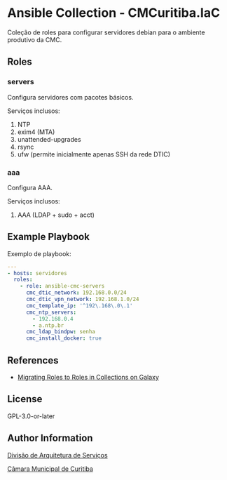 # Ansible Collection - CMCuritiba.IaC

Coleção de roles para configurar servidores debian para o ambiente produtivo da CMC.

## Roles

### servers

Configura servidores com pacotes básicos.

Serviços inclusos:

1. NTP
1. exim4 (MTA)
1. unattended-upgrades
1. rsync
1. ufw (permite inicialmente apenas SSH da rede DTIC)  

### aaa

Configura AAA.

Serviços inclusos:

1. AAA (LDAP + sudo + acct)

## Example Playbook

<!-- Including an example of how to use your role (for instance, with variables passed in as parameters) is always nice for users too: -->

Exemplo de playbook:

```yaml
---
- hosts: servidores
  roles:
    - role: ansible-cmc-servers
      cmc_dtic_network: 192.168.0.0/24
      cmc_dtic_vpn_network: 192.168.1.0/24
      cmc_template_ip: '^192\.168\.0\.1'
      cmc_ntp_servers:
        - 192.168.0.4
        - a.ntp.br
      cmc_ldap_bindpw: senha
      cmc_install_docker: true
```

## References

- [Migrating Roles to Roles in Collections on Galaxy](https://docs.ansible.com/ansible/latest/dev_guide/migrating_roles.html)

## License

GPL-3.0-or-later

## Author Information

[Divisão de Arquitetura de Serviços](mailto:arquitetura-ti@cmc.pr.gov.br)

[Câmara Municipal de Curitiba](https://cmc.pr.gov.br)

<!-- An optional section for the role authors to include contact information, or a website (HTML is not allowed). -->
